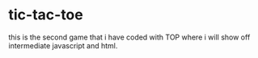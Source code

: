 # tic-tac-toe

this is the second game that i have coded with TOP where i will show off intermediate javascript and html.
